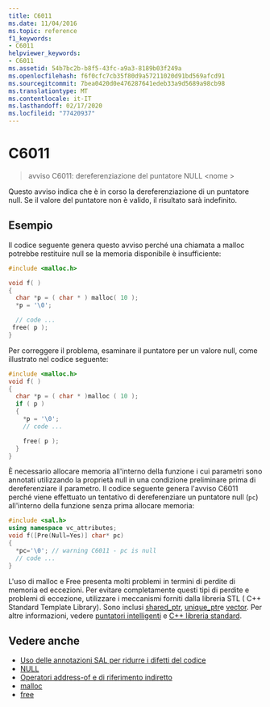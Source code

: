 ```yaml
---
title: C6011
ms.date: 11/04/2016
ms.topic: reference
f1_keywords:
- C6011
helpviewer_keywords:
- C6011
ms.assetid: 54b7bc2b-b8f5-43fc-a9a3-8189b03f249a
ms.openlocfilehash: f6f0cfc7cb35f80d9a57211020d91bd569afcd91
ms.sourcegitcommit: 7bea0420d0e476287641edeb33a9d5689a98cb98
ms.translationtype: MT
ms.contentlocale: it-IT
ms.lasthandoff: 02/17/2020
ms.locfileid: "77420937"
---
```

# <a name="c6011"></a>C6011

> avviso C6011: dereferenziazione del puntatore NULL \<nome >

Questo avviso indica che è in corso la dereferenziazione di un puntatore null. Se il valore del puntatore non è valido, il risultato sarà indefinito.

## <a name="example"></a>Esempio

Il codice seguente genera questo avviso perché una chiamata a malloc potrebbe restituire null se la memoria disponibile è insufficiente:

```cpp
#include <malloc.h>

void f( )
{
  char *p = ( char * ) malloc( 10 );
  *p = '\0';

  // code ...
 free( p );
}
```

Per correggere il problema, esaminare il puntatore per un valore null, come illustrato nel codice seguente:

```cpp
#include <malloc.h>
void f( )
{
  char *p = ( char * )malloc ( 10 );
  if ( p )
  {
    *p = '\0';
    // code ...

    free( p );
  }
}
```

È necessario allocare memoria all'interno della funzione i cui parametri sono annotati utilizzando la proprietà null in una condizione preliminare prima di dereferenziare il parametro. Il codice seguente genera l'avviso C6011 perché viene effettuato un tentativo di dereferenziare un puntatore null (`pc`) all'interno della funzione senza prima allocare memoria:

```cpp
#include <sal.h>
using namespace vc_attributes;
void f([Pre(Null=Yes)] char* pc)
{
  *pc='\0'; // warning C6011 - pc is null
  // code ...
}
```

L'uso di malloc e Free presenta molti problemi in termini di perdite di memoria ed eccezioni. Per evitare completamente questi tipi di perdite e problemi di eccezione, utilizzare i meccanismi forniti dalla libreria STL ( C++ Standard Template Library). Sono inclusi [shared_ptr](/cpp/standard-library/shared-ptr-class), [unique_ptr](/cpp/standard-library/unique-ptr-class)e [vector](/cpp/standard-library/vector). Per altre informazioni, vedere [puntatori intelligenti](/cpp/cpp/smart-pointers-modern-cpp) e [ C++ libreria standard](/cpp/standard-library/cpp-standard-library-reference).

## <a name="see-also"></a>Vedere anche

- [Uso delle annotazioni SAL per ridurre i difetti del codice](using-sal-annotations-to-reduce-c-cpp-code-defects.md)
- [NULL](/cpp/c-runtime-library/null-crt)
- [Operatori address-of e di riferimento indiretto](/cpp/c-language/indirection-and-address-of-operators)
- [malloc](/cpp/c-runtime-library/reference/malloc)
- [free](/cpp/c-runtime-library/reference/free)
